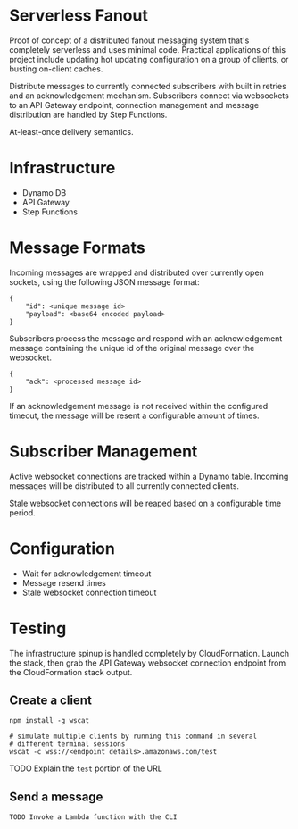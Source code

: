 # Serverless Fanout

Proof of concept of a distributed fanout messaging system that's completely serverless and uses minimal code. Practical
applications of this project include updating hot updating configuration on a group of clients, or busting on-client caches.

Distribute messages to currently connected subscribers with built in retries and an acknowledgement mechanism. Subscribers
connect via websockets to an API Gateway endpoint, connection management and message distribution are handled by Step Functions.  

At-least-once delivery semantics.

# Infrastructure

- Dynamo DB
- API Gateway
- Step Functions

# Message Formats

Incoming messages are wrapped and distributed over currently open sockets, using the following JSON message format: 

    {
        "id": <unique message id>
        "payload": <base64 encoded payload>
    }
    
Subscribers process the message and respond with an acknowledgement message containing the unique id
of the original message over the websocket.

    {
        "ack": <processed message id>
    }
    
If an acknowledgement message is not received within the configured timeout, the message will be resent a configurable
amount of times.

# Subscriber Management

Active websocket connections are tracked within a Dynamo table. Incoming messages will be distributed to all currently
connected clients.

Stale websocket connections will be reaped based on a configurable time period. 

# Configuration

- Wait for acknowledgement timeout
- Message resend times
- Stale websocket connection timeout

# Testing

The infrastructure spinup is handled completely by CloudFormation. Launch the stack, then grab the API Gateway websocket
connection endpoint from the CloudFormation stack output.

## Create a client

    npm install -g wscat

    # simulate multiple clients by running this command in several
    # different terminal sessions
    wscat -c wss://<endpoint details>.amazonaws.com/test

TODO Explain the `test` portion of the URL

## Send a message

    TODO Invoke a Lambda function with the CLI
